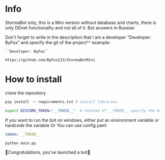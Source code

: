 # Info

StormaBot only, this is a Mini version without database and charts, there is only DDnet functionality and not all of it.
Bot answers in Russian

Don't forget to write in the description that I am a developer “Developer: ByFox” and specify the git of the project^^
example:
```
``Developer: ByFox``

https://github.com/ByFox213/StormaBotMini
```
# How to install

clone the repository
```bash
pip install -r requirements.txt # install libraries
```

```bash
export DISCORD_TOKEN="__TOKEN__"  # Instead of __TOKEN__ specify the bot token (linux).
```
If you want to run the bot on windows, either put an environment variable or hardcode the variable Or You can use config.yaml
```yaml
token: __TOKEN__
```

```bash
python main.py
```
🎉Congratulations, you've launched a bot🎉
